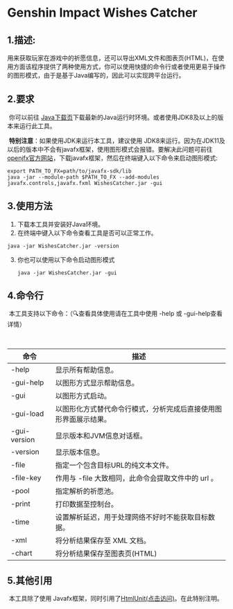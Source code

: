 # Genshin Impact Wishes Catcher

## 1.描述:

​		用来获取玩家在游戏中的祈愿信息，还可以导出XML文件和图表页(HTML)，在使用方面该程序提供了两种使用方式，你可以使用快捷的命令行或者使用更易于操作的图形模式，由于是基于Java编写的，因此可以实现跨平台运行。



## 2.要求

​		你可以前往 [Java下载页](https://www.java.com/)下载最新的Java运行时环境。或者使用JDK8及以上的版本来运行此工具。

​		**特别注意**：如果使用JDK来运行本工具，建议使用 JDK8来运行。因为在JDK11及以后的版本中不会有javafx框架，使用图形模式会报错。要解决此问题可前往[openjfx官方网站](https://openjfx.cn/)，下载javafx框架，然后在终端键入以下命令来启动图形模式:

```shell
export PATH_TO_FX=path/to/javafx-sdk/lib
java -jar --module-path $PATH_TO_FX --add-modules javafx.controls,javafx.fxml WishesCatcher.jar -gui
```

## 3.使用方法	

1. 下载本工具并安装好Java环境。		
2. 在终端中键入以下命令查看工具是否可以正常工作。

```shell
java -jar WishesCatcher.jar -version
```

3. 你也可以使用以下命令启动图形模式

   ```shell
   java -jar WishesCatcher.jar -gui
   ```

## 4.命令行

​		本工具支持以下命令：（🔍查看具体使用请在工具中使用 -help 或 -gui-help查看详情）

​		

| 命令         | 描述                                                         |
| ------------ | ------------------------------------------------------------ |
| -help        | 显示所有帮助信息。                                           |
| -gui-help    | 以图形方式显示帮助信息。                                     |
| -gui         | 以图形方式启动。                                             |
| -gui-load    | 以图形化方式替代命令行模式，分析完成后直接使用图形界面展示结果。 |
| -gui-version | 显示版本和JVM信息对话框。                                    |
| -version     | 显示版本信息。                                               |
| -file        | 指定一个包含目标URL的纯文本文件。                            |
| -file-key    | 作用与 -file 大致相同，此命令会提取文件中的 url 。           |
| -pool        | 指定解析的祈愿池。                                           |
| -print       | 打印数据至控制台。                                           |
| -time        | 设置解析延迟，用于处理网络不好时不能获取目标数据。           |
| -xml         | 将分析结果保存至 XML 文档。                                  |
| -chart       | 将分析结果保存至图表页(HTML)                                 |



## 5.其他引用

​		本工具除了使用 Javafx框架，同时引用了[HtmlUnit(点击访问)](https://github.com/HtmlUnit/htmlunit)。在此特别注明。

